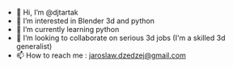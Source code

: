 - 👋 Hi, I’m @djtartak
- 👀 I’m interested in Blender 3d and python
- 🌱 I’m currently learning python
- 💞️ I’m looking to collaborate on serious 3d jobs (I'm a skilled 3d generalist)
- 📫 How to reach me : jaroslaw.dzedzej@gmail.com

<!---
djtartak/djtartak is a ✨ special ✨ repository because its `README.md` (this file) appears on your GitHub profile.
You can click the Preview link to take a look at your changes.
--->
